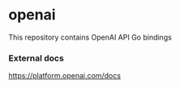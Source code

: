 # openai

This repository contains OpenAI API Go bindings

### External docs
https://platform.openai.com/docs
